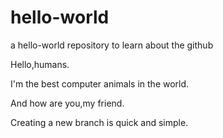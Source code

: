 # hello-world
a hello-world repository to learn about the github

Hello,humans.

I'm the best computer animals in the world.

And how are you,my friend.

Creating a new branch is quick and simple.

